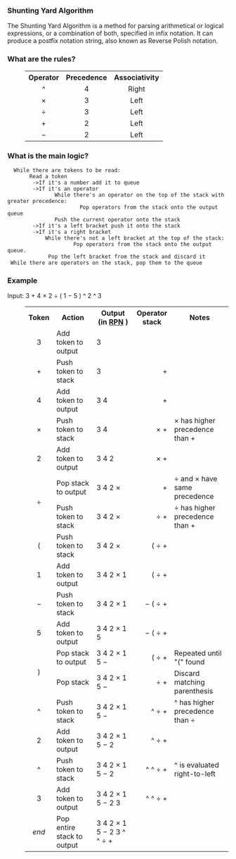 ### Shunting Yard Algorithm
The Shunting Yard Algorithm is a method for parsing arithmetical or logical expressions, or a combination of both, specified in infix notation. It can produce a postfix notation string, also known as Reverse Polish notation.

### What are the rules?

<dl>
                                        <dd>
                                            <table class="wikitable">
                                                <tbody>
                                                    <tr>
                                                        <th>Operator</th>
                                                        <th>Precedence</th>
                                                        <th>Associativity
</th>
                                                    </tr>
                                                    <tr align="center">
                                                        <td>^</td>
                                                        <td>4</td>
                                                        <td>Right
</td>
                                                    </tr>
                                                    <tr align="center">
                                                        <td>×</td>
                                                        <td>3</td>
                                                        <td>Left
</td>
                                                    </tr>
                                                    <tr align="center">
                                                        <td>÷</td>
                                                        <td>3</td>
                                                        <td>Left
</td>
                                                    </tr>
                                                    <tr align="center">
                                                        <td>+</td>
                                                        <td>2</td>
                                                        <td>Left
</td>
                                                    </tr>
                                                    <tr align="center">
                                                        <td>−</td>
                                                        <td>2</td>
                                                        <td>Left
</td>
                                                    </tr>
                                                </tbody>
                                            </table>
                                        </dd>
                                    </dl>
                                    <p>

### What is the main logic?
```
  While there are tokens to be read:
       Read a token
        ->If it's a number add it to queue
        ->If it's an operator
               While there's an operator on the top of the stack with greater precedence:
                       Pop operators from the stack onto the output queue
               Push the current operator onto the stack
        ->If it's a left bracket push it onto the stack
        ->If it's a right bracket 
            While there's not a left bracket at the top of the stack:
                     Pop operators from the stack onto the output queue.
             Pop the left bracket from the stack and discard it
 While there are operators on the stack, pop them to the queue
```

### Example
<p>
                                        Input: <span class="nowrap">3 + 4 × 2 ÷ ( 1 − 5 ) ^ 2 ^ 3</span>
                                    </p>
                                    
<dl>
                                        <dd>
                                            <table class="wikitable">
                                                <tbody>
                                                    <tr>
                                                        <th>Token</th>
                                                        <th>Action</th>
                                                        <th>
                                                            Output<br/>
                                                            (in <a href="/wiki/Reverse_Polish_Notation" class="mw-redirect" title="Reverse Polish Notation">RPN</a>
                                                            )
                                                        </th>
                                                        <th>
                                                            Operator<br/>stack
                                                        </th>
                                                        <th>Notes
</th>
                                                    </tr>
                                                    <tr>
                                                        <td align="center">3</td>
                                                        <td>Add token to output</td>
                                                        <td>3</td>
                                                        <td></td>
                                                        <td></td>
                                                    </tr>
                                                    <tr>
                                                        <td align="center">+</td>
                                                        <td>Push token to stack</td>
                                                        <td>3</td>
                                                        <td align="right">+</td>
                                                        <td></td>
                                                    </tr>
                                                    <tr>
                                                        <td align="center">4</td>
                                                        <td>Add token to output</td>
                                                        <td>3 4</td>
                                                        <td align="right">+</td>
                                                        <td></td>
                                                    </tr>
                                                    <tr>
                                                        <td align="center">×</td>
                                                        <td>Push token to stack</td>
                                                        <td>3 4</td>
                                                        <td align="right">× +</td>
                                                        <td>× has higher precedence than +
</td>
                                                    </tr>
                                                    <tr>
                                                        <td align="center">2</td>
                                                        <td>Add token to output</td>
                                                        <td>3 4 2</td>
                                                        <td align="right">× +</td>
                                                        <td></td>
                                                    </tr>
                                                    <tr>
                                                        <td align="center" rowspan="2">÷</td>
                                                        <td>Pop stack to output</td>
                                                        <td>3 4 2 ×</td>
                                                        <td align="right">+</td>
                                                        <td>÷ and × have same precedence
</td>
                                                    </tr>
                                                    <tr>
                                                        <td>Push token to stack</td>
                                                        <td>3 4 2 ×</td>
                                                        <td align="right">÷ +</td>
                                                        <td>÷ has higher precedence than +
</td>
                                                    </tr>
                                                    <tr>
                                                        <td align="center">(</td>
                                                        <td>Push token to stack</td>
                                                        <td>3 4 2 ×</td>
                                                        <td align="right">( ÷ +</td>
                                                        <td></td>
                                                    </tr>
                                                    <tr>
                                                        <td align="center">1</td>
                                                        <td>Add token to output</td>
                                                        <td>3 4 2 × 1</td>
                                                        <td align="right">( ÷ +</td>
                                                        <td></td>
                                                    </tr>
                                                    <tr>
                                                        <td align="center">−</td>
                                                        <td>Push token to stack</td>
                                                        <td>3 4 2 × 1</td>
                                                        <td align="right">− ( ÷ +</td>
                                                        <td></td>
                                                    </tr>
                                                    <tr>
                                                        <td align="center">5</td>
                                                        <td>Add token to output</td>
                                                        <td>3 4 2 × 1 5</td>
                                                        <td align="right">− ( ÷ +</td>
                                                        <td></td>
                                                    </tr>
                                                    <tr>
                                                        <td align="center" rowspan="2">)</td>
                                                        <td>Pop stack to output</td>
                                                        <td>3 4 2 × 1 5 −</td>
                                                        <td align="right">( ÷ +</td>
                                                        <td>Repeated until "(" found
</td>
                                                    </tr>
                                                    <tr>
                                                        <td>Pop stack</td>
                                                        <td>3 4 2 × 1 5 −</td>
                                                        <td align="right">÷ +</td>
                                                        <td>Discard matching parenthesis
</td>
                                                    </tr>
                                                    <tr>
                                                        <td align="center">^</td>
                                                        <td>Push token to stack</td>
                                                        <td>3 4 2 × 1 5 −</td>
                                                        <td align="right">^ ÷ +</td>
                                                        <td>^ has higher precedence than ÷
</td>
                                                    </tr>
                                                    <tr>
                                                        <td align="center">2</td>
                                                        <td>Add token to output</td>
                                                        <td>3 4 2 × 1 5 − 2</td>
                                                        <td align="right">^ ÷ +</td>
                                                        <td></td>
                                                    </tr>
                                                    <tr>
                                                        <td align="center">^</td>
                                                        <td>Push token to stack</td>
                                                        <td>3 4 2 × 1 5 − 2</td>
                                                        <td align="right">^ ^ ÷ +</td>
                                                        <td>^ is evaluated right-to-left
</td>
                                                    </tr>
                                                    <tr>
                                                        <td align="center">3</td>
                                                        <td>Add token to output</td>
                                                        <td>3 4 2 × 1 5 − 2 3</td>
                                                        <td align="right">^ ^ ÷ +</td>
                                                        <td></td>
                                                    </tr>
                                                    <tr>
                                                        <td align="center">
                                                            <i>end</i>
                                                        </td>
                                                        <td>Pop entire stack to output</td>
                                                        <td>3 4 2 × 1 5 − 2 3 ^ ^ ÷ +</td>
                                                        <td></td>
                                                        <td></td>
                                                    </tr>
                                                </tbody>
                                            </table>
                                        </dd>
                                    </dl>
